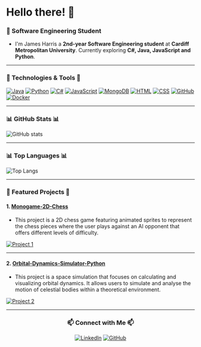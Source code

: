 <!--
Greeting the User and Brief Introduction
to who I am.
-->
# Hello there! 👋
### 🚀 Software Engineering Student
- I'm James Harris a **2nd-year Software Engineering student** at **Cardiff Metropolitan University**. Currently exploring **C#, Java, JavaScript and Python**.

--- 

<!--
[![GitHub followers](https://img.shields.io/github/followers/jamesharris1307?label=Follow&style=social)](https://github.com/jamesharris1307)
-->
  
### 🔧 Technologies & Tools 🔧

[![Java](https://img.shields.io/badge/Java-ED8B00?style=for-the-badge&logo=java&logoColor=white)](https://www.oracle.com/java/)
[![Python](https://img.shields.io/badge/Python-3776AB?style=for-the-badge&logo=python&logoColor=white)](https://www.python.org/)
[![C#](https://img.shields.io/badge/C%23-239120?style=for-the-badge&logo=c-sharp&logoColor=white)](https://learn.microsoft.com/en-us/dotnet/csharp/)
[![JavaScript](https://img.shields.io/badge/JavaScript-F7DF1E?style=for-the-badge&logo=javascript&logoColor=black)](https://developer.mozilla.org/en-US/docs/Web/JavaScript)
[![MongoDB](https://img.shields.io/badge/MongoDB-47A248?style=for-the-badge&logo=mongodb&logoColor=white)](https://www.mongodb.com/)
[![HTML](https://img.shields.io/badge/HTML5-E34F26?style=for-the-badge&logo=html5&logoColor=white)](https://developer.mozilla.org/en-US/docs/Web/HTML)
[![CSS](https://img.shields.io/badge/CSS3-1572B6?style=for-the-badge&logo=css3&logoColor=white)](https://developer.mozilla.org/en-US/docs/Web/CSS)
[![GitHub](https://img.shields.io/badge/GitHub-181717?style=for-the-badge&logo=github&logoColor=white)](https://github.com/)
[![Docker](https://img.shields.io/badge/Docker-2496ED?style=for-the-badge&logo=docker&logoColor=white)](https://www.docker.com/)

---

### 📊 GitHub Stats 📊
![GitHub stats](https://github-readme-stats.vercel.app/api?username=jamesharris1307&show_icons=true&theme=dark)

---

### 📊 Top Languages 📊
![Top Langs](https://github-readme-stats.vercel.app/api/top-langs/?username=jamesharris1307&layout=compact&theme=dark)

---
<!--
Status-Active-brightgreen? | Active = The project is in use or maintained, and may continue to receive updates but isn't actively developed with new features.
Status-In%20Progress-yellow | In Progress = Still being developed, features are actively being added or refined.
Status-Completed-blue? | Completed = Fully developed and stable, no active development is needed, though updates may occur in the future for maintenance or new features.
-->
### 🌟 Featured Projects 🌟

#### 1. [Monogame-2D-Chess](https://github.com/jamesharris1307/Monogame-2D-Chess)
- This project is a 2D chess game featuring animated sprites to represent the chess pieces where the user plays against an AI opponent that offers different levels of difficulty.

[![Project 1](https://img.shields.io/badge/Project%20Status-In%20Progress-yellow?style=flat-square)](https://github.com/jamesharris1307/project-name)

---

#### 2. [Orbital-Dynamics-Simulator-Python](https://github.com/jamesharris1307/Orbital-Dynamics-Simulator-Python)
- This project is a space simulation that focuses on calculating and visualizing orbital dynamics. It allows users to simulate and analyse the motion of celestial bodies within a theoretical environment. 

[![Project 2](https://img.shields.io/badge/Project%20Status-In%20Progress-yellow?style=flat-square)](https://github.com/jamesharris1307/project-name)

---

<div align="center">

### 📫 Connect with Me 📫
[![LinkedIn](https://img.shields.io/badge/LinkedIn-0077B5?style=for-the-badge&logo=linkedin&logoColor=white)](https://www.linkedin.com/in/james-harris1307)
[![GitHub](https://img.shields.io/badge/GitHub-100000?style=for-the-badge&logo=github&logoColor=white)](https://github.com/jamesharris1307)

</div>
